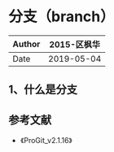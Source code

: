 # 分支（branch）

|Author|2015-区枫华|
|------|----------|
|Date  |2019-05-04|

## 1、什么是分支

## 参考文献

* 《ProGit_v2.1.16》 